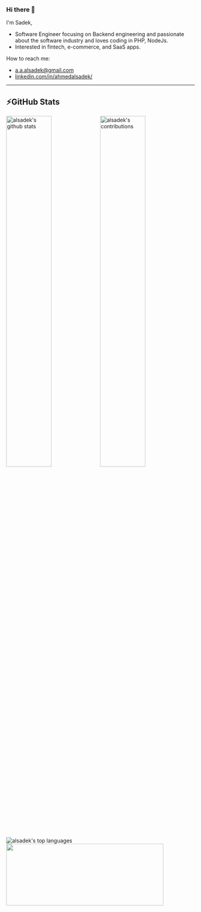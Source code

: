 ### Hi there 👋

I'm Sadek,
 - Software Engineer focusing on Backend engineering and passionate about the software industry and loves coding in PHP, NodeJs.
 - Interested in fintech, e-commerce, and SaaS apps.
 
How to reach me:
 - a.a.alsadek@gmail.com
 - <a href="https://www.linkedin.com/in/ahmedalsadek/">linkedin.com/in/ahmedalsadek/</a>
---
<h2>⚡GitHub Stats</h2>
<p>
   <img width="49%" src="https://github-readme-stats.vercel.app/api?username=alsadek&count_private=true&show_icons=true" alt="alsadek's github stats">
   <img width="49%" src="https://github-readme-streak-stats.herokuapp.com/?user=alsadek&hide_border=true" alt="alsadek's contributions"/>
</p>
<p>
  <img src="https://github-readme-stats.vercel.app/api/top-langs/?username=alsadek&layout=compact" alt="alsadek's top languages">
  <img src ="https://activity-graph.herokuapp.com/graph?username=alsadek&bg_color=ffffff&color=0400ff&line=0400ff&point=03d3d&area=true&hide_border=true" width="420" height="165">
</p>
